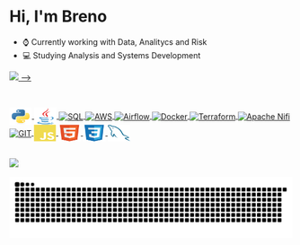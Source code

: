 # Hi, I'm Breno

- ⌚ Currently working with Data, Analitycs and Risk
- 💻 Studying Analysis and Systems Development

<div>
  <a href="https://github.com/santos-breno">
  <img height="166em" src="https://github-readme-stats.vercel.app/api?username=santos-breno&show_icons=true&theme=dracula&include_all_commits=true&count_private=true"/>
  <! <img height="166em" src="https://github-readme-stats.vercel.app/api/top-langs/?username=santos-breno&layout=compact&langs_count=7&theme=dracula"/> –>
</div>

  ##
<div style="display: inline_block"><br>
  <img align="center" alt="Python" height="30" width="40" src="https://raw.githubusercontent.com/devicons/devicon/master/icons/python/python-original.svg">
  <img align="center" alt="Java" height="30" width="40" src="https://raw.githubusercontent.com/devicons/devicon/master/icons/java/java-original.svg">
  <img align="center" alt="SQL" height="30" width="40" src="https://www.freeiconspng.com/uploads/sql-server-icon-8.png">
  <img align="center" alt="AWS" height="30" width="40" src="https://cdn.jsdelivr.net/gh/devicons/devicon/icons/amazonwebservices/amazonwebservices-original.svg"/>
  <img align="center" alt="Airflow" height="26" width="28" src="https://avatars.githubusercontent.com/u/33643075?s=280&v=4" />
  <img align="center" alt="Docker" height="30" width="40" src="https://cdn.jsdelivr.net/gh/devicons/devicon/icons/docker/docker-original.svg" />
  <img align="center" alt="Terraform" height="30" width="40" src="https://cdn.icon-icons.com/icons2/2107/PNG/512/file_type_terraform_icon_130125.png" />
  <img align="center" alt="Apache Nifi" height="30" width="60"  src="https://cdn.icon-icons.com/icons2/2699/PNG/512/apache_nifi_logo_icon_167863.png">
  
  <img align="center" alt="GIT" height="30" width="40"  src="https://cdn.jsdelivr.net/gh/devicons/devicon/icons/git/git-original.svg">

  <img align="center" alt="JS" height="30" width="40" src="https://raw.githubusercontent.com/devicons/devicon/master/icons/javascript/javascript-plain.svg">
  <img align="center" alt="HTML" height="30" width="40" src="https://raw.githubusercontent.com/devicons/devicon/master/icons/html5/html5-original.svg">
  <img align="center" alt="CSS" height="30" width="40" src="https://raw.githubusercontent.com/devicons/devicon/master/icons/css3/css3-original.svg">
  <img align="center" alt="Mysql" height="30" width="40" src="https://raw.githubusercontent.com/devicons/devicon/master/icons/mysql/mysql-original.svg">


  
</div>
  
 ##
<div>
  <a href="https://www.linkedin.com/in/breno-santos-03983a202/" target="_blank"><img src="https://img.shields.io/badge/-LinkedIn-%230077B5?style=for-the-badge&logo=linkedin&logoColor=white" target="_blank"></a> 
<div/>
  
<div>
 
 ![Snake animation](https://github.com/santos-breno/santos-breno/blob/output/github-contribution-grid-snake.svg)
</div>

